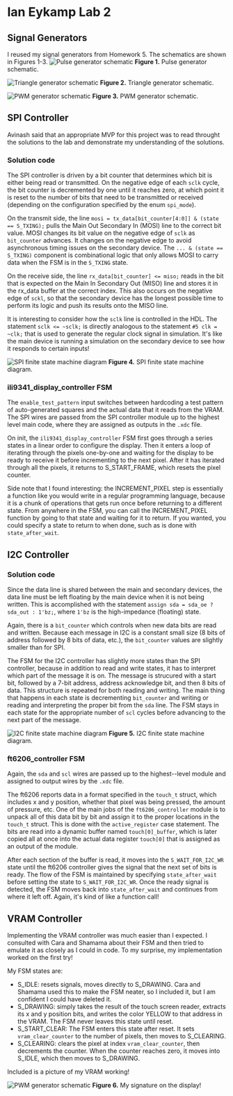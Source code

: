 # Ian Eykamp Lab 2

## Signal Generators

I reused my signal generators from Homework 5. The schematics are shown in Figures 1-3.
![Pulse generator schematic](images/counter_schematic.jpg)
**Figure 1.** Pulse generator schematic.

![Triangle generator schematic](images/triangle_schematic.jpg)
**Figure 2.** Triangle generator schematic.

![PWM generator schematic](images/pwm_schematic.jpg)
**Figure 3.** PWM generator schematic.

## SPI Controller

Avinash said that an appropriate MVP for this project was to read throught the solutions to the lab and demonstrate my understanding of the solutions.

### Solution code
The SPI controller is driven by a bit counter that determines which bit is either being read or transmitted. On the negative edge of each `sclk` cycle, the bit counter is decremented by one until it reaches zero, at which point it is reset to the number of bits that need to be transmitted or received (depending on the configuration specified by the enum `spi_mode`).

On the transmit side, the line `mosi = tx_data[bit_counter[4:0]] & (state == S_TXING);` pulls the Main Out Secondary In (MOSI) line to the correct bit value. MOSI changes its bit value on the negative edge of `sclk` as `bit_counter` advances. It changes on the negative edge to avoid asynchronous timing issues on the secondary device. The `... & (state == S_TXING)` component is combinational logic that only allows MOSI to carry data when the FSM is in the `S_TXING` state.

On the receive side, the line `rx_data[bit_counter] <= miso;` reads in the bit that is expected on the Main In Secondary Out (MISO) line and stores it in the rx_data buffer at the correct index. This also occurs on the negative edge of `sckl`, so that the secondary device has the longest possible time to perform its logic and push its results onto the MISO line.

It is interesting to consider how the `sclk` line is controlled in the HDL. The statement `sclk <= ~sclk;` is directly analogous to the statement `#5 clk = ~clk;` that is used to generate the regular clock signal in simulation. It's like the main device is running a simulation on the secondary device to see how it responds to certain inputs!

![SPI finite state machine diagram](images/spi_fsm.jpg)
**Figure 4.** SPI finite state machine diagram.

### ili9341_display_controller FSM
The `enable_test_pattern` input switches between hardcoding a test pattern of auto-generated squares and the actual data that it reads from the VRAM. The SPI wires are passed from the SPI controller module up to the highest level main code, where they are assigned as outputs in the `.xdc` file.

On init, the `ili9341_display_controller` FSM first goes through a series states in a linear order to configure the display. Then it enters a loop of iterating through the pixels one-by-one and waiting for the display to be ready to receive it before incrementing to the next pixel. After it has iterated through all the pixels, it returns to S_START_FRAME, which resets the pixel counter.

Side note that I found interesting: the INCREMENT_PIXEL step is essentially a function like you would write in a regular programming language, because it is a chunk of operations that gets run once before returning to a different state. From anywhere in the FSM, you can call the INCREMENT_PIXEL function by going to that state and waiting for it to return. If you wanted, you could specify a state to return to when done, such as is done with `state_after_wait`.

## I2C Controller

### Solution code
Since the data line is shared between the main and secondary devices, the data line must be left floating by the main device when it is not being written. This is accomplished with the statement `assign sda = sda_oe ? sda_out : 1'bz;`, where `1'bz` is the high-impedance (floating) state.

Again, there is a `bit_counter` which controls when new data bits are read and written. Because each message in I2C is a constant small size (8 bits of address followed by 8 bits of data, etc.), the `bit_counter` values are slightly smaller than for SPI.

The FSM for the I2C controller has slightly more states than the SPI controller, because in addition to read and write states, it has to interpret which part of the message it is on. The message is strucured with a start bit, followed by a 7-bit address, address acknowledge bit, and then 8 bits of data. This structure is repeated for both reading and writing. The main thing that happens in each state is decrementing `bit_counter` and writing or reading and interpreting the proper bit from the `sda` line. The FSM stays in each state for the appropriate number of `scl` cycles before advancing to the next part of the message.

![I2C finite state machine diagram](images/i2c_fsm.jpg)
**Figure 5.** I2C finite state machine diagram.

### ft6206_controller FSM

Again, the `sda` and `scl` wires are passed up to the highest--level module and assigned to output wires by the `.xdc` file.

The ft6206 reports data in a format specified in the `touch_t` struct, which includes x and y position, whether that pixel was being pressed, the amount of pressure, etc. One of the main jobs of the `ft6206_controller` module is to unpack all of this data bit by bit and assign it to the proper locations in the `touch_t` struct. This is done with the `active_register` case statement. The bits are read into a dynamic buffer named `touch[0]_buffer`, which is later copied all at once into the actual data register `touch[0]` that is assigned as an output of the module.

After each section of the buffer is read, it moves into the `S_WAIT_FOR_I2C_WR` state until the ft6206 controller gives the signal that the next set of bits is ready. The flow of the FSM is maintained by specifying `state_after_wait` before setting the state to `S_WAIT_FOR_I2C_WR`. Once the ready signal is detected, the FSM moves back into `state_after_wait` and continues from where it left off. Again, it's kind of like a function call!

## VRAM Controller

Implementing the VRAM controller was much easier than I expected. I consulted with Cara and Shamama about their FSM and then tried to emulate it as closely as I could in code. To my surprise, my implementation worked on the first try!

My FSM states are:

* S_IDLE: resets signals, moves directly to S_DRAWING. Cara and Shamama used this to make the FSM neater, so I included it, but I am confident I could have deleted it.
* S_DRAWING: simply takes the result of the touch screen reader, extracts its x and y position bits, and writes the color YELLOW to that address in the VRAM. The FSM never leaves this state until reset.
* S_START_CLEAR: The FSM enters this state after reset. It sets `vram_clear_counter` to the number of pixels, then moves to S_CLEARING.
* S_CLEARING: clears the pixel at index `vram_clear_counter`, then decrements the counter. When the counter reaches zero, it moves into S_IDLE, which then moves to S_DRAWING.

Included is a picture of my VRAM working!

![PWM generator schematic](images/working_display_controller.jpg)
**Figure 6.** My signature on the display!